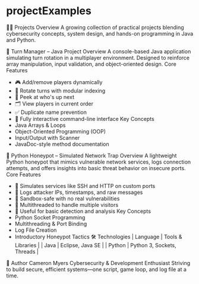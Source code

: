 # projectExamples
👨‍💻 Projects Overview
A growing collection of practical projects blending cybersecurity concepts, system design, and hands-on programming in Java and Python.

🧠 Turn Manager – Java Project
Overview
A console-based Java application simulating turn rotation in a multiplayer environment. Designed to reinforce array manipulation, input validation, and object-oriented design.
Core Features
- 🎮 Add/remove players dynamically
- 🔄 Rotate turns with modular indexing
- 👀 Peek at who's up next
- 🗂 View players in current order
- ✅ Duplicate name prevention
- 💬 Fully interactive command-line interface
Key Concepts
- Java Arrays & Loops
- Object-Oriented Programming (OOP)
- Input/Output with Scanner
- JavaDoc-style method documentation

🐍 Python Honeypot – Simulated Network Trap
Overview
A lightweight Python honeypot that mimics vulnerable network services, logs connection attempts, and offers insights into basic threat behavior on insecure ports.
Core Features
- 🎯 Simulates services like SSH and HTTP on custom ports
- 📝 Logs attacker IPs, timestamps, and raw messages
- 🧪 Sandbox-safe with no real vulnerabilities
- 🔧 Multithreaded to handle multiple visitors
- 🔐 Useful for basic detection and analysis
Key Concepts
- Python Socket Programming
- Multithreading & Port Binding
- Log File Creation
- Introductory Honeypot Tactics
🛠️ Technologies
| Language | Tools & Libraries | 
| Java | Eclipse, Java SE | 
| Python | Python 3, Sockets, Threads | 



👤 Author
Cameron Myers
Cybersecurity & Development Enthusiast
Striving to build secure, efficient systems—one script, game loop, and log file at a time.





